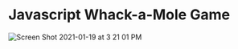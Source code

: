 # Javascript Whack-a-Mole Game

![Screen Shot 2021-01-19 at 3 21 01 PM](https://user-images.githubusercontent.com/77213112/105100121-0dd49180-5a6a-11eb-8395-96df9f7dbdc8.png)
